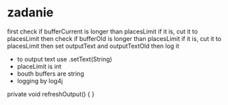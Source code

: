 # zadanie 
first check if bufferCurrent is longer than placesLimit
if it is, cut it to placesLimit
then check if bufferOld is longer than placesLimit
if it is, cut it to placesLimit
then set outputText and outputTextOld
then log it
- to output text use .setText(String)
- placeLimit is int
- bouth buffers are string
- logging by log4j

private void refreshOutput() {
}
